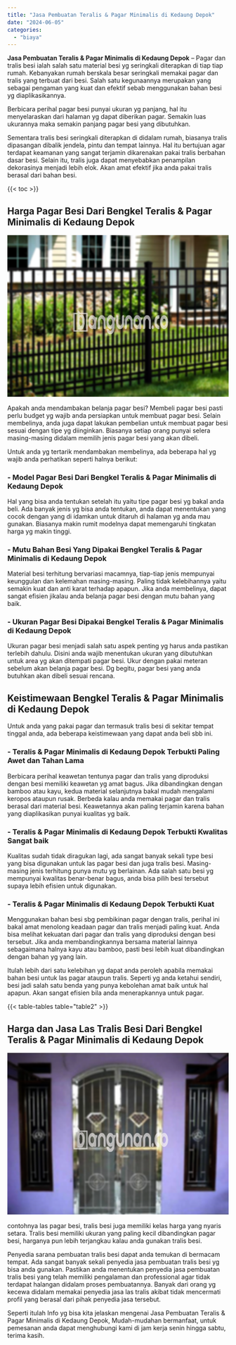 ```yaml
---
title: "Jasa Pembuatan Teralis & Pagar Minimalis di Kedaung Depok"
date: "2024-06-05"
categories: 
  - "biaya"
---
```


**Jasa Pembuatan Teralis & Pagar Minimalis di Kedaung Depok** – Pagar dan tralis besi ialah salah satu material besi yg seringkali diterapkan di tiap tiap rumah. Kebanyakan rumah berskala besar seringkali memakai pagar dan tralis yang terbuat dari besi. Salah satu kegunaannya merupakan yang sebagai pengaman yang kuat dan efektif sebab menggunakan bahan besi yg diaplikasikannya.

Berbicara perihal pagar besi punyai ukuran yg panjang, hal itu menyelaraskan dari halaman yg dapat diberikan pagar. Semakin luas ukurannya maka semakin panjang pagar besi yang dibutuhkan.

Sementara tralis besi seringkali diterapkan di didalam rumah, biasanya tralis dipasangan dibalik jendela, pintu dan tempat lainnya. Hal itu bertujuan agar terdapat keamanan yang sangat terjamin dikarenakan pakai tralis berbahan dasar besi. Selain itu, tralis juga dapat menyebabkan penampilan dekorasinya menjadi lebih elok. Akan amat efektif jika anda pakai tralis berasal dari bahan besi.

{{< toc >}}

## Harga Pagar Besi Dari Bengkel Teralis & Pagar Minimalis di Kedaung Depok

![Jasa Pembuatan Teralis & Pagar Minimalis di Kedaung Depok](/images/pagar-minimalis-murah-36.png)

Apakah anda mendambakan belanja pagar besi? Membeli pagar besi pasti perlu budget yg wajib anda persiapkan untuk membuat pagar besi. Selain membelinya, anda juga dapat lakukan pembelian untuk membuat pagar besi sesuai dengan tipe yg diinginkan. Biasanya setiap orang punyai selera masing-masing didalam memilih jenis pagar besi yang akan dibeli.

Untuk anda yg tertarik mendambakan membelinya, ada beberapa hal yg wajib anda perhatikan seperti halnya berikut:
### \- Model Pagar Besi Dari Bengkel Teralis & Pagar Minimalis di Kedaung Depok

Hal yang bisa anda tentukan setelah itu yaitu tipe pagar besi yg bakal anda beli. Ada banyak jenis yg bisa anda tentukan, anda dapat menentukan yang cocok dengan yang di idamkan untuk ditaruh di halaman yg anda mau gunakan. Biasanya makin rumit modelnya dapat memengaruhi tingkatan harga yg makin tinggi.

### \- Mutu Bahan Besi Yang Dipakai Bengkel Teralis & Pagar Minimalis di Kedaung Depok

Material besi terhitung bervariasi macamnya, tiap-tiap jenis mempunyai keunggulan dan kelemahan masing-masing. Paling tidak kelebihannya yaitu semakin kuat dan anti karat terhadap apapun. Jika anda membelinya, dapat sangat efisien jikalau anda belanja pagar besi dengan mutu bahan yang baik.

### \- Ukuran Pagar Besi Dipakai Bengkel Teralis & Pagar Minimalis di Kedaung Depok

Ukuran pagar besi menjadi salah satu aspek penting yg harus anda pastikan terlebih dahulu. Disini anda wajib menentukan ukuran yang dibutuhkan untuk area yg akan ditempati pagar besi. Ukur dengan pakai meteran sebelum akan belanja pagar besi. Dg begitu, pagar besi yang anda butuhkan akan dibeli sesuai rencana.

## Keistimewaan Bengkel Teralis & Pagar Minimalis di Kedaung Depok

Untuk anda yang pakai pagar dan termasuk tralis besi di sekitar tempat tinggal anda, ada beberapa keistimewaan yang dapat anda beli sbb ini.

### \- Teralis & Pagar Minimalis di Kedaung Depok Terbukti Paling Awet dan Tahan Lama

Berbicara perihal keawetan tentunya pagar dan tralis yang diproduksi dengan besi memiliki keawetan yg amat bagus. Jika dibandingkan dengan bamboo atau kayu, kedua material selanjutnya bakal mudah mengalami keropos ataupun rusak. Berbeda kalau anda memakai pagar dan tralis berasal dari material besi. Keawetannya akan paling terjamin karena bahan yang diaplikasikan punyai kualitas yg baik.

### \- Teralis & Pagar Minimalis di Kedaung Depok Terbukti Kwalitas Sangat baik

Kualitas sudah tidak diragukan lagi, ada sangat banyak sekali type besi yang bisa digunakan untuk las pagar besi dan juga tralis besi. Masing-masing jenis terhitung punya mutu yg berlainan. Ada salah satu besi yg mempunyai kwalitas benar-benar bagus, anda bisa pilih besi tersebut supaya lebih efisien untuk digunakan.

### \- Teralis & Pagar Minimalis di Kedaung Depok Terbukti Kuat

Menggunakan bahan besi sbg pembikinan pagar dengan tralis, perihal ini bakal amat menolong keadaan pagar dan tralis menjadi paling kuat. Anda bisa melihat kekuatan dari pagar dan tralis yang diproduksi dengan besi tersebut. Jika anda membandingkannya bersama material lainnya sebagaimana halnya kayu atau bamboo, pasti besi lebih kuat dibandingkan dengan bahan yg yang lain.

Itulah lebih dari satu kelebihan yg dapat anda peroleh apabila memakai bahan besi untuk las pagar ataupun tralis. Seperti yg anda ketahui sendiri, besi jadi salah satu benda yang punya kebolehan amat baik untuk hal apapun. Akan sangat efisien bila anda menerapkannya untuk pagar.

{{< table-tables table="table2" >}}

## Harga dan Jasa Las Tralis Besi Dari Bengkel Teralis & Pagar Minimalis di Kedaung Depok

![Jasa Pembuatan Teralis & Pagar Minimalis di Kedaung Depok](/images/teralis-minimalis-murah-18.png)

contohnya las pagar besi, tralis besi juga memiliki kelas harga yang nyaris setara. Tralis besi memiliki ukuran yang paling kecil dibandingkan pagar besi, harganya pun lebih terjangkau kalau anda gunakan tralis besi.

Penyedia sarana pembuatan tralis besi dapat anda temukan di bermacam tempat. Ada sangat banyak sekali penyedia jasa pembuatan tralis besi yg bisa anda gunakan. Pastikan anda menentukan penyedia jasa pembuatan tralis besi yang telah memiliki pengalaman dan professional agar tidak terdapat halangan didalam proses pembuatannya. Banyak dari orang yg kecewa didalam memakai penyedia jasa las tralis akibat tidak mencermati profil yang berasal dari pihak penyedia jasa tersebut.

Seperti itulah Info yg bisa kita jelaskan mengenai Jasa Pembuatan Teralis & Pagar Minimalis di Kedaung Depok, Mudah-mudahan bermanfaat, untuk pemesanan anda dapat menghubungi kami di jam kerja senin hingga sabtu, terima kasih.
